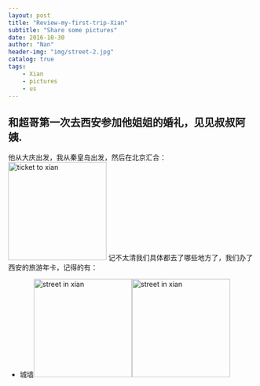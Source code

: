 ```yaml
---
layout: post
title: "Review-my-first-trip-Xian"
subtitle: "Share some pictures"
date: 2016-10-30
author: "Nan"
header-img: "img/street-2.jpg"
catalog: true
tags:
    - Xian
    - pictures
    - us
---
```


## 和超哥第一次去西安参加他姐姐的婚礼，见见叔叔阿姨.

他从大庆出发，我从秦皇岛出发，然后在北京汇合：
<img src="https://rawgithub.com/mushroommie/images/master/Xian/ticket.jpg" class="img-responsive" style="height:200px" alt="ticket to xian">
记不太清我们具体都去了哪些地方了，我们办了西安的旅游年卡，记得的有：
- 城墙<img src="https://rawgithub.com/mushroommie/images/master/Xian/street-1.jpg" class="img-responsive" style="height:200px" alt="street in xian"><img src="https://rawgithub.com/mushroommie/images/master/Xian/street-3.jpg" class="img-responsive" style="height:200px" alt="street in xian">

